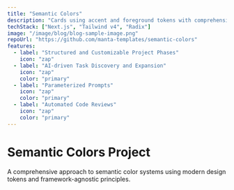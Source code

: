 ```yaml
---
title: "Semantic Colors"
description: "Cards using accent and foreground tokens with comprehensive theming support"
techStack: ["Next.js", "Tailwind v4", "Radix"]
image: "/image/blog/blog-sample-image.png"
repoUrl: "https://github.com/manta-templates/semantic-colors"
features:
  - label: "Structured and Customizable Project Phases"
    icon: "zap"
  - label: "AI-driven Task Discovery and Expansion"
    icon: "zap"
    color: "primary"
  - label: "Parameterized Prompts"
    icon: "zap"
    color: "primary"
  - label: "Automated Code Reviews"
    icon: "zap"
    color: "primary"
---
```


# Semantic Colors Project

A comprehensive approach to semantic color systems using modern design tokens and framework-agnostic principles.